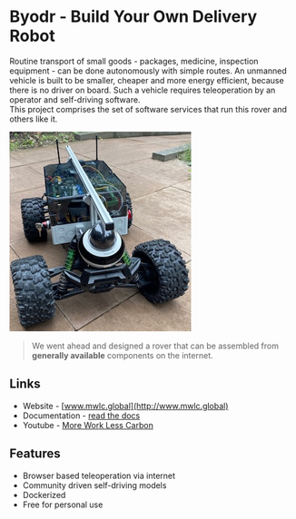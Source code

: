 # Byodr - Build Your Own Delivery Robot 

Routine transport of small goods - packages, medicine, inspection equipment - can be done autonomously with simple routes. 
An unmanned vehicle is built to be smaller, cheaper and more energy efficient, because there is no driver on board. 
Such a vehicle requires teleoperation by an operator and self-driving software.  
This project comprises the set of software services that run this rover and others like it.  

[![](docs/img/readme/rover_front_small.jpg)](https://vimeo.com/461308029 "Type 'Industrial'")

> We went ahead and designed a rover that can be assembled from **generally available** components on the internet.  

## Links
* Website - [www.mwlc.global](http://www.mwlc.global)
* Documentation - [read the docs](https://byodr.readthedocs.io)
* Youtube - [More Work Less Carbon](https://www.youtube.com/channel/UCcR4AaPJflGaWlBFhHefzpQ)

## Features
* Browser based teleoperation via internet
* Community driven self-driving models
* Dockerized
* Free for personal use

